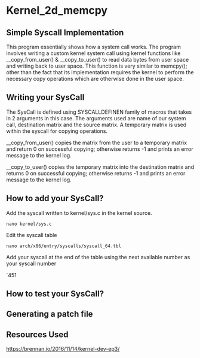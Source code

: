 # Kernel_2d_memcpy

## Simple Syscall Implementation

This program essentially shows how a system call works. The program involves writing a custom kernel system call using kernel functions like __copy_from_user() & __copy_to_user() to read data bytes from user space and writing back to user space. This function is very similar to memcpy(); other than the fact that its implementation requires the kernel to perform the necessary copy operations which are otherwise done in the user space.

## Writing your SysCall

The SysCall is defined using SYSCALLDEFINEN family of macros that takes in 2 arguments in this case. The arguments used are name of our system call, destination matrix and the source matrix.
A temporary matrix is used within the syscall for copying operations.

__copy_from_user() copies the matrix from the user to a temporary matrix and return 0 on successful copying; otherwise returns -1 and prints an error message to the kernel log.

__copy_to_user() copies the temporary matrix into the destination matrix and returns 0 on successful copying; otherwise returns -1 and prints an error message to the kernel log.

## How to add your SysCall?

Add the syscall written to kernel/sys.c in the kernel source.

`nano kernel/sys.c`

Edit the syscall table

`nano arch/x86/entry/syscalls/syscall_64.tbl`

Add your syscall at the end of the table using the next available number as your syscall number

`451

## How to test your SysCall?

## Generating a patch file

## Resources Used

https://brennan.io/2016/11/14/kernel-dev-ep3/ 
